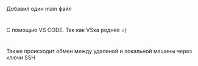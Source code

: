 Добавил один main файл
#
С помощью VS CODE. Так как VSка роднее =)
#
Также происходит обмен между удаленой и локальной машины через ключи SSH